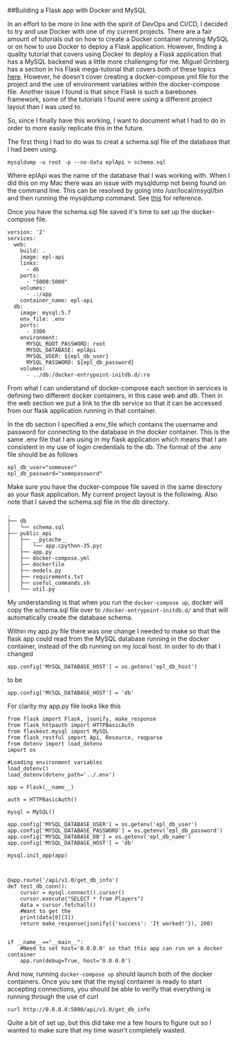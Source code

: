 ##Building a Flask app with Docker and MySQL

In an effort to be more in line with the spirit of DevOps
and CI/CD, I decided to try and use Docker with one of my 
current projects. There are a fair amount of tutorials out on how to create a 
Docker container running MySQL or on how to use Docker to deploy a Flask
application. However, finding a quality tutorial that covers using Docker
to deploy a Flask application that has a MySQL backend was a little more challenging for me.
Miguel Grinberg has a section in his Flask mega-tutorial that covers both 
of these topics [here](https://blog.miguelgrinberg.com/post/the-flask-mega-tutorial-part-xix-deployment-on-docker-containers).
However, he doesn't cover creating a docker-compose.yml file for the project and the use of environment variables 
within the docker-compose file. Another issue I found is that since Flask is such a barebones framework, some of the 
tutorials I found were using a different project layout than I was used to.

So, since I finally have this working, I want to document what I had to do in order to more easily replicate this in 
the future. 

The first thing I had to do was to creat a schema.sql file of the database that I had been using.

    mysqldump -u root -p --no-data eplApi > schema.sql
    
Where eplApi was the name of the database that I was working with. When I did this on my Mac there was an issue with
mysqldump not being found on the command line. This can be resolved by going into /usr/local/msyql/bin and then running 
the mysqldump command. See [this](https://stackoverflow.com/questions/36893507/mysqldump-isnt-working-command-not-found)
for reference.

Once you have the schema.sql file saved it's time to set up the docker-compose file. 

    version: '2'
    services:
      web:
        build: .
        image: epl-api
        links:
          - db
        ports:
          - "5000:5000"
        volumes:
          - .:/app
        container_name: epl-api
      db:
        image: mysql:5.7
        env_file: .env
        ports:
          - 3306
        environment:
          MYSQL_ROOT_PASSWORD: root
          MYSQL_DATABASE: eplApi
          MYSQL_USER: ${epl_db_user}
          MYSQL_PASSWORD: ${epl_db_password}
        volumes:
          - ../db:/docker-entrypoint-initdb.d/:ro
          
From what I can understand of docker-compose each section in services is defining two different
docker containers, in this case _web_ and _db_. Then in the web section we put a link to the 
db service so that it can be accessed from our flask application running in that container.

In the db section I specified a env_file which contains the username and password for connecting
to the database in the docker container. This is the same .env file that I am using in my flask 
application which means that I am consistent in my use of login credentials to the db. The format
of the .env file should be as follows

    epl_db_user="someuser"
    epl_db_password="somepassword"

Make sure you have the docker-compose file saved in the same directory as your 
flask application. My current project layout is the following. Also note that I saved the schema.sql file in the db directory.

    .
    ├── db
    │   └── schema.sql
    ├── public_api
    │   ├── __pycache__
    │   │   └── app.cpython-35.pyc
    │   ├── app.py
    │   ├── docker-compose.yml
    │   ├── dockerfile
    │   ├── models.py
    │   ├── requirements.txt
    │   ├── useful_commands.sh
    │   └── util.py

My understanding is that when you run the ```docker-compose up```, 
docker will copy the schema.sql file over to ```/docker-entrypoint-initdb.d/``` and that will
automatically create the database schema.

Within my app.py file there was one change I needed to make so that the flask app could read
from the MySQL database running in the docker container, instead of the db running on my local host.
In order to do that I changed 

    app.config['MYSQL_DATABASE_HOST'] = os.getenv('epl_db_host')

to be

    app.config['MYSQL_DATABASE_HOST'] = 'db'
    
For clarity my app.py file looks like this

    from flask import Flask, jsonify, make_response
    from flask_httpauth import HTTPBasicAuth
    from flaskext.mysql import MySQL
    from flask_restful import Api, Resource, reqparse
    from dotenv import load_dotenv
    import os
    
    #Loading environment variables
    load_dotenv()
    load_dotenv(dotenv_path='../.env')
    
    app = Flask(__name__)
    
    auth = HTTPBasicAuth()
    
    mysql = MySQL()
    
    app.config['MYSQL_DATABASE_USER'] = os.getenv('epl_db_user')
    app.config['MYSQL_DATABASE_PASSWORD'] = os.getenv('epl_db_password')
    app.config['MYSQL_DATABASE_DB'] = os.getenv('epl_db_name')
    app.config['MYSQL_DATABASE_HOST'] = 'db'
    
    mysql.init_app(app)
    
    
    
    @app.route('/api/v1.0/get_db_info')
    def test_db_conn():
        cursor = mysql.connect().cursor()
        cursor.execute("SELECT * from Players")
        data = cursor.fetchall()
        #Want to get the
        print(data[0][3])
        return make_response(jsonify({'success': 'It worked!'}), 200)
    
    
    if __name__=="__main__":
        #Need to set host='0.0.0.0' so that this app can run on a docker container
        app.run(debug=True, host='0.0.0.0')

And now, running ```docker-compose up``` should launch both of the docker containers. Once 
you see that the mysql container is ready to start accepting connections, you should be able to 
verify that everything is running through the use of curl

    curl http://0.0.0.0:5000/api/v1.0/get_db_info
    
Quite a bit of set up, but this did take me a few hours to figure out so I wanted to make sure 
that my time wasn't completely wasted.

    